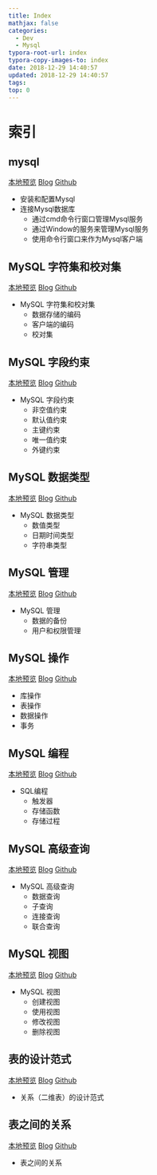 ```yaml
---
title: Index
mathjax: false
categories:
  - Dev
  - Mysql
typora-root-url: index
typora-copy-images-to: index
date: 2018-12-29 14:40:57
updated: 2018-12-29 14:40:57
tags:
top: 0
---
```



# 索引 
 
## mysql 
[本地预览](mysql.md)    [Blog](http://blog.kuma8866.top/posts/2501908538/)     [Github](https://github.com/KumaDocCenter/Mysql/blob/master/doc/md/mysql.md)

* 安装和配置Mysql
* 连接Mysql数据库
  * 通过cmd命令行窗口管理Mysql服务
  * 通过Window的服务来管理Mysql服务
  * 使用命令行窗口来作为Mysql客户端

 
 
## MySQL 字符集和校对集 
[本地预览](mysql_charset_collate.md)    [Blog](http://blog.kuma8866.top/posts/2831383651/)     [Github](https://github.com/KumaDocCenter/Mysql/blob/master/doc/md/mysql_charset_collate.md)

* MySQL 字符集和校对集
  * 数据存储的编码
  * 客户端的编码
  * 校对集

 
 
## MySQL 字段约束 
[本地预览](mysql_constraint.md)    [Blog](http://blog.kuma8866.top/posts/1492550196/)     [Github](https://github.com/KumaDocCenter/Mysql/blob/master/doc/md/mysql_constraint.md)


* MySQL 字段约束
  * 非空值约束
  * 默认值约束
  * 主键约束
  * 唯一值约束
  * 外键约束
 
 
 
## MySQL 数据类型 
[本地预览](mysql_datatype.md)    [Blog](http://blog.kuma8866.top/posts/3832727553/)     [Github](https://github.com/KumaDocCenter/Mysql/blob/master/doc/md/mysql_datatype.md)
 
* MySQL 数据类型
  * 数值类型
  * 日期时间类型
  * 字符串类型 


  
## MySQL 管理
[本地预览](mysql_manage.md)    [Blog](http://blog.kuma8866.top/posts/1044743360/)     [Github](https://github.com/KumaDocCenter/Mysql/blob/master/doc/md/mysql_manage.md)
 
* MySQL 管理
  * 数据的备份
  * 用户和权限管理
 
 
 
## MySQL 操作 
[本地预览](mysql_manipulation.md)    [Blog](http://blog.kuma8866.top/posts/4146397750/)     [Github](https://github.com/KumaDocCenter/Mysql/blob/master/doc/md/mysql_manipulation.md)
 
* 库操作
* 表操作
* 数据操作
* 事务
 
 
 
## MySQL 编程 
[本地预览](mysql_programme.md)    [Blog](http://blog.kuma8866.top/posts/3965222648/)     [Github](https://github.com/KumaDocCenter/Mysql/blob/master/doc/md/mysql_programme.md)
 
* SQL编程
  * 触发器
  * 存储函数
  * 存储过程
 
 
 
## MySQL 高级查询 
[本地预览](mysql_select.md)    [Blog](http://blog.kuma8866.top/posts/885461339/)     [Github](https://github.com/KumaDocCenter/Mysql/blob/master/doc/md/mysql_select.md)
 
* MySQL 高级查询
  * 数据查询
  * 子查询
  * 连接查询
  * 联合查询
 
 
 
## MySQL 视图 
[本地预览](mysql_view.md)    [Blog](http://blog.kuma8866.top/posts/932476632/)     [Github](https://github.com/KumaDocCenter/Mysql/blob/master/doc/md/mysql_view.md)
 
* MySQL 视图
  * 创建视图
  * 使用视图
  * 修改视图
  * 删除视图 
 
 
 
## 表的设计范式 
[本地预览](table_NormalFormat.md)    [Blog](http://blog.kuma8866.top/posts/2613340531/)     [Github](https://github.com/KumaDocCenter/Mysql/blob/master/doc/md/table_NormalFormat.md)
 
* 关系（二维表）的设计范式
 
 
 
## 表之间的关系 
[本地预览](table_relation.md)    [Blog](http://blog.kuma8866.top/posts/2063222971/)     [Github](https://github.com/KumaDocCenter/Mysql/blob/master/doc/md/table_relation.md)
 
* 表之间的关系
 
